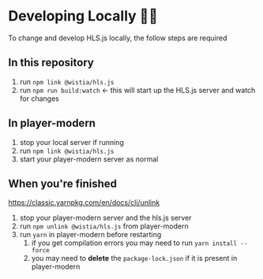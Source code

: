 # Developing Locally 👩‍💻

To change and develop HLS.js locally, the follow steps are required

## In this repository

1. run `npm link @wistia/hls.js`
1. run `npm run build:watch` <- this will start up the HLS.js server and watch for changes

## In player-modern

1. stop your local server if running
1. run `npm link @wistia/hls.js`
1. start your player-modern server as normal

## When you're finished

https://classic.yarnpkg.com/en/docs/cli/unlink

1. stop your player-modern server and the hls.js server
1. run `npm unlink @wistia/hls.js` from player-modern
1. run `yarn` in player-modern before restarting
   1. if you get compilation errors you may need to run `yarn install --force`
   1. you may need to **delete** the `package-lock.json` if it is present in player-modern
